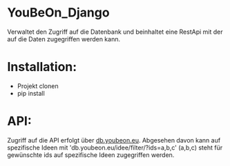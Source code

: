 # YouBeOn_Django

Verwaltet den Zugriff auf die Datenbank und beinhaltet eine RestApi mit der auf die Daten zugegriffen werden kann. 

# Installation:


- Projekt clonen
- pip install

# API:

Zugriff auf die API erfolgt über [db.youbeon.eu](db.youbeon.eu). Abgesehen davon kann auf spezifische Ideen mit 'db.youbeon.eu/idee/filter/?ids=a,b,c' (a,b,c) steht für gewünschte ids auf spezifische Ideen zugegriffen werden. 

